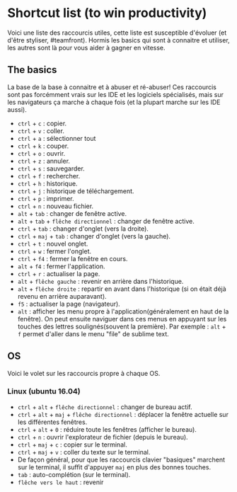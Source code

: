 # Shortcut list (to win productivity)

Voici une liste des raccourcis utiles, cette liste est susceptible d'évoluer (et d'être styliser, #teamfront). Hormis les basics qui sont à connaitre et utiliser, les autres sont là pour vous aider à gagner en vitesse.

## The basics

La base de la base à connaitre et à abuser et ré-abuser! Ces raccourcis sont pas forcémment vrais sur les IDE et les logiciels spécialisés, mais sur les navigateurs ça marche à chaque fois (et la plupart marche sur les IDE aussi).

* `ctrl` + `c` : copier.
* `ctrl` + `v` : coller.
* `ctrl` + `a` : sélectionner tout
* `ctrl` + `k` : couper.
* `ctrl` + `o` : ouvrir.
* `ctrl` + `z` : annuler.
* `ctrl` + `s` : sauvegarder.
* `ctrl` + `f` : rechercher.
* `ctrl` + `h` : historique.
* `ctrl` + `j` : historique de téléchargement.
* `ctrl` + `p` : imprimer.
* `ctrl` + `n` : nouveau fichier.
* `alt` + `tab` : changer de fenêtre active.
* `alt` + `tab` + `flêche directionnel` : changer de fenêtre active.
* `ctrl` + `tab` : changer d'onglet (vers la droite).
* `ctrl` + `maj` + `tab` : changer d'onglet (vers la gauche). 
* `ctrl` + `t` : nouvel onglet.
* `ctrl` + `w` : fermer l'onglet.
* `ctrl` + `f4` : fermer la fenêtre en cours.
* `alt` + `f4` : fermer l'application.
* `ctrl` + `r` : actualiser la page.
* `alt` + `flêche gauche` : revenir en arrière dans l'historique.
* `alt` + `flêche droite` : repartir en avant dans l'historique (si on était déjà revenu en arrière auparavant).
* `f5` : actualiser la page (navigateur).
* `alt` : afficher les menu propre à l'application(généralement en haut de la fenêtre). On peut ensuite naviguer dans ces menus en appuyant sur les touches des lettres soulignés(souvent la première). Par exemple : `alt` + `f` permet d'aller dans le menu "file" de sublime text.

## OS 

Voici le volet sur les raccourcis propre à chaque OS.

### Linux (ubuntu 16.04)

* `ctrl` + `alt` + `flêche directionnel` : changer de bureau actif.
* `ctrl` + `alt` + `maj` + `flêche directionnel` : déplacer la fenêtre actuelle sur les différentes fenêtres.
* `ctrl` + `alt` + `0` : réduire toute les fenêtres (afficher le bureau).
* `ctrl` + `n` : ouvrir l'explorateur de fichier (depuis le bureau).
* `ctrl` + `maj` + `c` : copier sur le terminal.
* `ctrl` + `maj` + `v` : coller du texte sur le terminal.
* De façon général, pour que les raccourcis clavier "basiques" marchent sur le terminal, il suffit d'appuyer `maj` en plus des bonnes touches.
* `tab` : auto-complétion (sur le terminal).
* `flêche vers le haut` : revenir 

